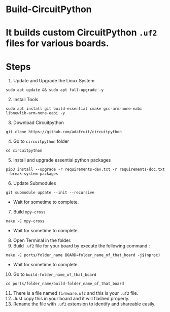 # Build-CircuitPython

# It builds custom CircuitPython `.uf2` files for various boards.

# Steps
1. Update and Upgrade the Linux System
```
sudo apt update && sudo apt full-upgrade -y
```
2. Install Tools
```
sudo apt install git build-essential cmake gcc-arm-none-eabi libnewlib-arm-none-eabi -y
```
3. Download Circuitpython
```
git clone https://github.com/adafruit/circuitpython
```
4. Go to `circuitpython` folder
```
cd circuitpython
```
5. Install and upgrade essential python packages
```
pip3 install --upgrade -r requirements-dev.txt -r requirements-doc.txt --break-system-packages
```
6. Update Submodules
```
git submodule update --init --recursive
```
- Wait for sometime to complete.
7. Build `mpy-cross`
```
make -C mpy-cross
```
- Wait for sometime to complete.
8. Open Terminal in the folder.
9. Build `.uf2` file for your board by execute the following command : 
```
make -C ports/folder_name BOARD=folder_name_of_that_board -j$(nproc)
```
- Wait for sometime to complete.
10. Go to `build-folder_name_of_that_board`
```
cd ports/folder_name/build-folder_name_of_that_board
```
11. There is a file named `firmware.uf2` and this is your `.uf2` file.
12. Just copy this in your board and it will flashed properly.
13. Rename the file with `.uf2` extension to identify and shareable easily.